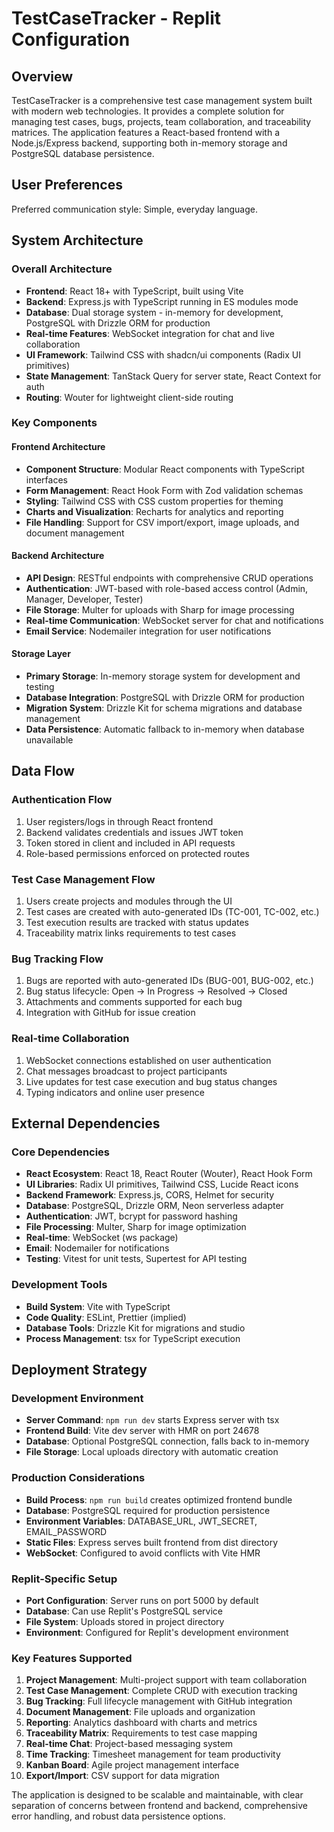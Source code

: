 # TestCaseTracker - Replit Configuration

## Overview

TestCaseTracker is a comprehensive test case management system built with modern web technologies. It provides a complete solution for managing test cases, bugs, projects, team collaboration, and traceability matrices. The application features a React-based frontend with a Node.js/Express backend, supporting both in-memory storage and PostgreSQL database persistence.

## User Preferences

Preferred communication style: Simple, everyday language.

## System Architecture

### Overall Architecture
- **Frontend**: React 18+ with TypeScript, built using Vite
- **Backend**: Express.js with TypeScript running in ES modules mode
- **Database**: Dual storage system - in-memory for development, PostgreSQL with Drizzle ORM for production
- **Real-time Features**: WebSocket integration for chat and live collaboration
- **UI Framework**: Tailwind CSS with shadcn/ui components (Radix UI primitives)
- **State Management**: TanStack Query for server state, React Context for auth
- **Routing**: Wouter for lightweight client-side routing

### Key Components

#### Frontend Architecture
- **Component Structure**: Modular React components with TypeScript interfaces
- **Form Management**: React Hook Form with Zod validation schemas
- **Styling**: Tailwind CSS with CSS custom properties for theming
- **Charts and Visualization**: Recharts for analytics and reporting
- **File Handling**: Support for CSV import/export, image uploads, and document management

#### Backend Architecture
- **API Design**: RESTful endpoints with comprehensive CRUD operations
- **Authentication**: JWT-based with role-based access control (Admin, Manager, Developer, Tester)
- **File Storage**: Multer for uploads with Sharp for image processing
- **Real-time Communication**: WebSocket server for chat and notifications
- **Email Service**: Nodemailer integration for user notifications

#### Storage Layer
- **Primary Storage**: In-memory storage system for development and testing
- **Database Integration**: PostgreSQL with Drizzle ORM for production
- **Migration System**: Drizzle Kit for schema migrations and database management
- **Data Persistence**: Automatic fallback to in-memory when database unavailable

## Data Flow

### Authentication Flow
1. User registers/logs in through React frontend
2. Backend validates credentials and issues JWT token
3. Token stored in client and included in API requests
4. Role-based permissions enforced on protected routes

### Test Case Management Flow
1. Users create projects and modules through the UI
2. Test cases are created with auto-generated IDs (TC-001, TC-002, etc.)
3. Test execution results are tracked with status updates
4. Traceability matrix links requirements to test cases

### Bug Tracking Flow
1. Bugs are reported with auto-generated IDs (BUG-001, BUG-002, etc.)
2. Bug status lifecycle: Open → In Progress → Resolved → Closed
3. Attachments and comments supported for each bug
4. Integration with GitHub for issue creation

### Real-time Collaboration
1. WebSocket connections established on user authentication
2. Chat messages broadcast to project participants
3. Live updates for test case execution and bug status changes
4. Typing indicators and online user presence

## External Dependencies

### Core Dependencies
- **React Ecosystem**: React 18, React Router (Wouter), React Hook Form
- **UI Libraries**: Radix UI primitives, Tailwind CSS, Lucide React icons
- **Backend Framework**: Express.js, CORS, Helmet for security
- **Database**: PostgreSQL, Drizzle ORM, Neon serverless adapter
- **Authentication**: JWT, bcrypt for password hashing
- **File Processing**: Multer, Sharp for image optimization
- **Real-time**: WebSocket (ws package)
- **Email**: Nodemailer for notifications
- **Testing**: Vitest for unit tests, Supertest for API testing

### Development Tools
- **Build System**: Vite with TypeScript
- **Code Quality**: ESLint, Prettier (implied)
- **Database Tools**: Drizzle Kit for migrations and studio
- **Process Management**: tsx for TypeScript execution

## Deployment Strategy

### Development Environment
- **Server Command**: `npm run dev` starts Express server with tsx
- **Frontend Build**: Vite dev server with HMR on port 24678
- **Database**: Optional PostgreSQL connection, falls back to in-memory
- **File Storage**: Local uploads directory with automatic creation

### Production Considerations
- **Build Process**: `npm run build` creates optimized frontend bundle
- **Database**: PostgreSQL required for production persistence
- **Environment Variables**: DATABASE_URL, JWT_SECRET, EMAIL_PASSWORD
- **Static Files**: Express serves built frontend from dist directory
- **WebSocket**: Configured to avoid conflicts with Vite HMR

### Replit-Specific Setup
- **Port Configuration**: Server runs on port 5000 by default
- **Database**: Can use Replit's PostgreSQL service
- **File System**: Uploads stored in project directory
- **Environment**: Configured for Replit's development environment

### Key Features Supported
1. **Project Management**: Multi-project support with team collaboration
2. **Test Case Management**: Complete CRUD with execution tracking
3. **Bug Tracking**: Full lifecycle management with GitHub integration
4. **Document Management**: File uploads and organization
5. **Reporting**: Analytics dashboard with charts and metrics
6. **Traceability Matrix**: Requirements to test case mapping
7. **Real-time Chat**: Project-based messaging system
8. **Time Tracking**: Timesheet management for team productivity
9. **Kanban Board**: Agile project management interface
10. **Export/Import**: CSV support for data migration

The application is designed to be scalable and maintainable, with clear separation of concerns between frontend and backend, comprehensive error handling, and robust data persistence options.